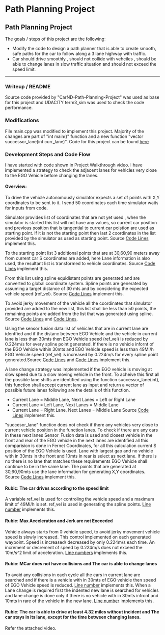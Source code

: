# Path Planning Project

## **Path Planning Project**

The goals / steps of this project are the following:
* Modify the code to design a path planner that is able to create smooth, safe paths for the car to follow along a 3 lane highway with traffic.
* Car should drive smoothly , should not collide with vehciles , should be able to change lanes in slow traffic situation and should not exceed the speed limit. 

---
### Writeup / README
Source code provided by "CarND-Path-Planning-Project" was used as base for this project and UDACITY term3_sim was used to check the code performance. 

### Modifications
File main.cpp was modified to implement this project. Majority of the changes are part of "int main()" function and a new function "vector<int> successor_lane(int curr_lane)". Code for this project can be found [here ](./src)

### Development Steps and Code Flow
I have started with code shown in Project Walkthrough video. I have implemented a strategy to check the adjacent lanes for vehicles very close to the EGO Vehicle before changing the lanes. 

#### Overview:
To drive the vehicle autonomously simulator expects a set of points with X,Y coordinates to be sent to it. I send 50 coordinates each time simulator waits for inputs from code. 

Simulator provides list of coordinates that are not yet used , when the simulator is started this list will not have any values, so current car position and previous position that is tangential to current car poistion are used as starting point. If it is not the starting point then last 2 coordinates in the list provided by the simulator as used as starting point. Source [Code Lines ](https://github.com/rakeshakkineni/Term3_P1_CarND_Path_Planning_Project/blob/7e063713a8087a61541ecd066b9dcef0246c3db4/src/main.cpp#L385-L421) implement this. 

To the starting point list 3 additional points that are at 30,60,90 meters away from current car S coordinates are added, here Lane information is also used, the resultant list is transformed to vehicle coordinates. Source [Code Lines](https://github.com/rakeshakkineni/Term3_P1_CarND_Path_Planning_Project/blob/7e063713a8087a61541ecd066b9dcef0246c3db4/src/main.cpp#L423-L443) implement this. 

From this list using spline equidistant points are generated and are converted to global coordinate system. Spline points are generated by assuming a target distance of 30 mts and by considering the expected vehicle speed (ref_vel). Source [Code Lines]( https://github.com/rakeshakkineni/Term3_P1_CarND_Path_Planning_Project/blob/7e063713a8087a61541ecd066b9dcef0246c3db4/src/main.cpp#L446-L500) implement this. 

To avoid jerky movement of the vehicle all the coordinates that simulator provided are added to the new list, this list shall be less than 50 points, the remaining points are added from the list that was generated using spline. Source [Code Lines](https://github.com/rakeshakkineni/Term3_P1_CarND_Path_Planning_Project/blob/7e063713a8087a61541ecd066b9dcef0246c3db4/src/main.cpp#L470-L500) and [Code Lines](https://github.com/rakeshakkineni/Term3_P1_CarND_Path_Planning_Project/blob/7e063713a8087a61541ecd066b9dcef0246c3db4/src/main.cpp#L456-L460).  

Using the sensor fusion data list of vehicles that are in current lane are identfied and if the distanc between EGO Vehicle and the vehicle in current lane is less than 30mts then EGO Vehicle speed (ref_vel) is reduced by 0.224m/s for every spline point generated. If there is no vehicle infornt of the EGO Vehicle within 30mts and EGO Vehicle speed is less than 49Mi/h EGO Vehicle speed (ref_vel) is increased by 0.224m/s for every spline point generated.Source [Code Lines](https://github.com/rakeshakkineni/Term3_P1_CarND_Path_Planning_Project/blob/7e063713a8087a61541ecd066b9dcef0246c3db4/src/main.cpp#L278-L297) and [Code Lines](https://github.com/rakeshakkineni/Term3_P1_CarND_Path_Planning_Project/blob/7e063713a8087a61541ecd066b9dcef0246c3db4/src/main.cpp#L472-L479) implement this. 

A lane change strategy was implemented if the EGO vehicle is moving at slow speed due to a slow moving vehicle in the front. To acheive this first all the possible lane shifts are identified using the function successor_lane(int), this function shall accept current lane as input and return a vector of possible future lanes following are the details of this function. 
  - Current Lane = Middle Lane, Next Lanes = Left or Right Lane
  - Current Lane = Left Lane, Next Lanes = Middle Lane
  - Current Lane = Right Lane, Next Lanes = Middle Lane
Source [Code Lines](https://github.com/rakeshakkineni/Term3_P1_CarND_Path_Planning_Project/blob/7e063713a8087a61541ecd066b9dcef0246c3db4/src/main.cpp#L167-L187) implement this.

"succesor_lane" function does not check if there any vehicles very close to current vehicle position in the function lanes. To check if there are any cars in these next lanes Sensor_Fusion data is used and closest vehicle in the front and rear of the EGO vehicle in the next lanes are identified all this comparision is done in Fernet Coordinates, for all this calculation current S position of the EGO Vehicle is used. Lane with largest gap and no vehicle with in 30mts in the front and 10mts in rear is select as next lane. If there is no there is no lane that matches these requirements EGO Vehicle shall continue to be in the same lane. The points that are generated at 30,60,90mts use the lane information for generating X,Y coordinates. 
Source [Code Lines](https://github.com/rakeshakkineni/Term3_P1_CarND_Path_Planning_Project/blob/7e063713a8087a61541ecd066b9dcef0246c3db4/src/main.cpp#L308-L382) implement this. 

#### Rubic: The car drives according to the speed limit
A variable ref_vel is used for controling the vehicle speed and a maximum limit of 49Mi/h is set. ref_vel is used in generating the spline points. [Line number](https://github.com/rakeshakkineni/Term3_P1_CarND_Path_Planning_Project/blob/7e063713a8087a61541ecd066b9dcef0246c3db4/src/main.cpp#L476) implements this. 

#### Rubic: Max Acceleration and Jerk are not Exceeded
Vehicle always starts from 0 vehicle speed, to avoid jerky movement vehicle speed is slowly increased. This control implemented on each generated waypoint. Speed is increased/ decreased by only 0.224m/s each time. An increment or decrement of speed by 0.224m/s does not exceed the 10m/s^2 limit of acceleration. [Line numbers](https://github.com/rakeshakkineni/Term3_P1_CarND_Path_Planning_Project/blob/7e063713a8087a61541ecd066b9dcef0246c3db4/src/main.cpp#L472-L479) implements this. 

#### Rubic: MCar does not have collisions and The car is able to change lanes
To avoid any collisions in each cycle all the cars in current lane are searched and if there is a vehicle with in 30mts of EGO vehicle then speed of EGO Vehicle speed is reduced. [Line number](https://github.com/rakeshakkineni/Term3_P1_CarND_Path_Planning_Project/blob/7e063713a8087a61541ecd066b9dcef0246c3db4/src/main.cpp#L278-L297) implements this. 
When a Lane change is required first the indented new lane is searched for vehicles and lane change is done only if there is no vehicle with in 30mts infront and 10mts in rare of the vehicle in the new lane. [Line number](https://github.com/rakeshakkineni/Term3_P1_CarND_Path_Planning_Project/blob/7e063713a8087a61541ecd066b9dcef0246c3db4/src/main.cpp#L319-L348) implements this. 

#### Rubic: The car is able to drive at least 4.32 miles without incident and The car stays in its lane, except for the time between changing lanes.
Refer the attached video.

